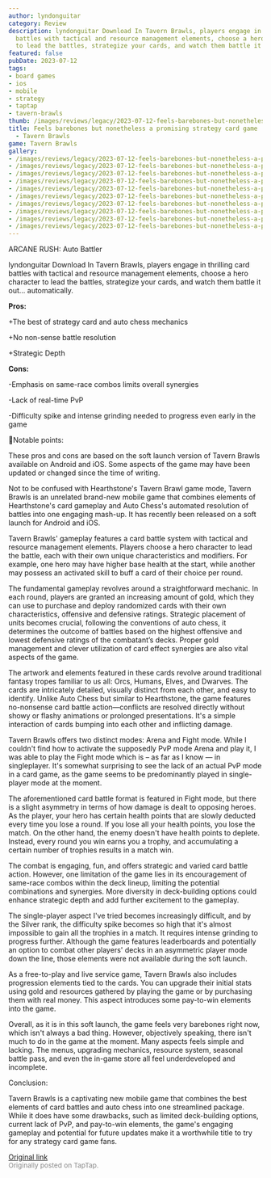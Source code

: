```yaml
---
author: lyndonguitar
category: Review
description: lyndonguitar Download In Tavern Brawls, players engage in thrilling card
  battles with tactical and resource management elements, choose a hero character
  to lead the battles, strategize your cards, and watch them battle it out... automatically.
featured: false
pubDate: 2023-07-12
tags:
- board games
- ios
- mobile
- strategy
- taptap
- tavern-brawls
thumb: /images/reviews/legacy/2023-07-12-feels-barebones-but-nonetheless-a-promising-strategy-card-game--full-review---tavern-braw-0.avif
title: Feels barebones but nonetheless a promising strategy card game | Full Review
  - Tavern Brawls
game: Tavern Brawls
gallery:
- /images/reviews/legacy/2023-07-12-feels-barebones-but-nonetheless-a-promising-strategy-card-game--full-review---tavern-braw-0.avif
- /images/reviews/legacy/2023-07-12-feels-barebones-but-nonetheless-a-promising-strategy-card-game--full-review---tavern-braw-1.avif
- /images/reviews/legacy/2023-07-12-feels-barebones-but-nonetheless-a-promising-strategy-card-game--full-review---tavern-braw-2.avif
- /images/reviews/legacy/2023-07-12-feels-barebones-but-nonetheless-a-promising-strategy-card-game--full-review---tavern-braw-3.avif
- /images/reviews/legacy/2023-07-12-feels-barebones-but-nonetheless-a-promising-strategy-card-game--full-review---tavern-braw-4.avif
- /images/reviews/legacy/2023-07-12-feels-barebones-but-nonetheless-a-promising-strategy-card-game--full-review---tavern-braw-5.avif
- /images/reviews/legacy/2023-07-12-feels-barebones-but-nonetheless-a-promising-strategy-card-game--full-review---tavern-braw-6.avif
- /images/reviews/legacy/2023-07-12-feels-barebones-but-nonetheless-a-promising-strategy-card-game--full-review---tavern-braw-7.avif
- /images/reviews/legacy/2023-07-12-feels-barebones-but-nonetheless-a-promising-strategy-card-game--full-review---tavern-braw-8.avif
- /images/reviews/legacy/2023-07-12-feels-barebones-but-nonetheless-a-promising-strategy-card-game--full-review---tavern-braw-9.avif
---
```

ARCANE RUSH: Auto Battler

lyndonguitar
Download
In Tavern Brawls, players engage in thrilling card battles with tactical and resource management elements, choose a hero character to lead the battles, strategize your cards, and watch them battle it out... automatically.


**Pros:**


+The best of strategy card and auto chess mechanics

+No non-sense battle resolution

+Strategic Depth


**Cons:**


-Emphasis on same-race combos limits overall synergies

-Lack of real-time PvP

-Difficulty spike and intense grinding needed to progress even early in the game

📝Notable points:

These pros and cons are based on the soft launch version of Tavern Brawls available on Android and iOS. Some aspects of the game may have been updated or changed since the time of writing.

Not to be confused with Hearthstone's Tavern Brawl game mode, Tavern Brawls is an unrelated brand-new mobile game that combines elements of Hearthstone's card gameplay and Auto Chess's automated resolution of battles into one engaging mash-up. It has recently been released on a soft launch for Android and iOS.

Tavern Brawls' gameplay features a card battle system with tactical and resource management elements. Players choose a hero character to lead the battle, each with their own unique characteristics and modifiers. For example, one hero may have higher base health at the start, while another may possess an activated skill to buff a card of their choice per round.

The fundamental gameplay revolves around a straightforward mechanic. In each round, players are granted an increasing amount of gold, which they can use to purchase and deploy randomized cards with their own characteristics, offensive and defensive ratings. Strategic placement of units becomes crucial, following the conventions of auto chess, it determines the outcome of battles based on the highest offensive and lowest defensive ratings of the combatant’s decks. Proper gold management and clever utilization of card effect synergies are also vital aspects of the game.

The artwork and elements featured in these cards revolve around traditional fantasy tropes familiar to us all: Orcs, Humans, Elves, and Dwarves. The cards are intricately detailed, visually distinct from each other, and easy to identify. Unlike Auto Chess but similar to Hearthstone, the game features no-nonsense card battle action—conflicts are resolved directly without showy or flashy animations or prolonged presentations. It's a simple interaction of cards bumping into each other and inflicting damage.

Tavern Brawls offers two distinct modes: Arena and Fight mode. While I couldn't find how to activate the supposedly PvP mode Arena and play it, I was able to play the Fight mode which is – as far as I know — in singleplayer. It's somewhat surprising to see the lack of an actual PvP mode in a card game, as the game seems to be predominantly played in single-player mode at the moment.

The aforementioned card battle format is featured in Fight mode, but there is a slight asymmetry in terms of how damage is dealt to opposing heroes. As the player, your hero has certain health points that are slowly deducted every time you lose a round. If you lose all your health points, you lose the match. On the other hand, the enemy doesn't have health points to deplete. Instead, every round you win earns you a trophy, and accumulating a certain number of trophies results in a match win.

The combat is engaging, fun, and offers strategic and varied card battle action. However, one limitation of the game lies in its encouragement of same-race combos within the deck lineup, limiting the potential combinations and synergies. More diversity in deck-building options could enhance strategic depth and add further excitement to the gameplay.

The single-player aspect I've tried becomes increasingly difficult, and by the Silver rank, the difficulty spike becomes so high that it's almost impossible to gain all the trophies in a match. It requires intense grinding to progress further. Although the game features leaderboards and potentially an option to combat other players' decks in an asymmetric player mode down the line, those elements were not available during the soft launch.

As a free-to-play and live service game, Tavern Brawls also includes progression elements tied to the cards. You can upgrade their initial stats using gold and resources gathered by playing the game or by purchasing them with real money. This aspect introduces some pay-to-win elements into the game.

Overall, as it is in this soft launch, the game feels very barebones right now, which isn't always a bad thing. However, objectively speaking, there isn't much to do in the game at the moment. Many aspects feels simple and lacking. The menus, upgrading mechanics, resource system, seasonal battle pass, and even the in-game store all feel underdeveloped and incomplete.

Conclusion:

Tavern Brawls is a captivating new mobile game that combines the best elements of card battles and auto chess into one streamlined package. While it does have some drawbacks, such as limited deck-building options, current lack of PvP, and pay-to-win elements, the game's engaging gameplay and potential for future updates make it a worthwhile title to try for any strategy card game fans.

[Original link](https://m.taptap.io/post/5986474?share_id=5be0b81e06ee&utm_medium=share&utm_source=discord)<br><span style="font-size: 0.95em; color: #888;">Originally posted on TapTap.</span>